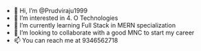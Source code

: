 - 👋 Hi, I’m @Prudviraju1999
- 👀 I’m interested in 4. O Technologies
- 🌱 I’m currently learning Full Stack in MERN specialization
- 💞️ I’m looking to collaborate with a good MNC to start my career
- 📫 You can reach me at 9346562718

<!---
Prudviraju1999/Prudviraju1999 is a ✨ special ✨ repository because its `README.md` (this file) appears on your GitHub profile.
You can click the Preview link to take a look at your changes.
--->

